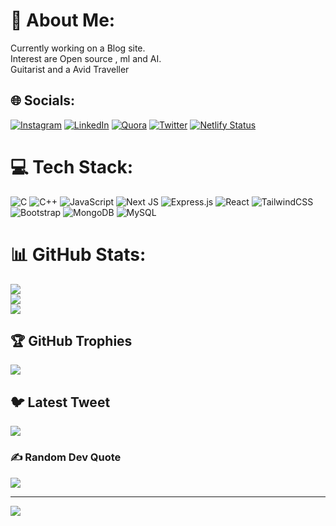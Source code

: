 # 💫 About Me:
Currently working on a Blog site.<br>
Interest are Open source , ml and AI. <br>
Guitarist and a Avid Traveller <br>


## 🌐 Socials:
[![Instagram](https://img.shields.io/badge/Instagram-%23E4405F.svg?logo=Instagram&logoColor=white)](https://instagram.com/https://www.instagram.com/gautam_rai06?r=nametag) [![LinkedIn](https://img.shields.io/badge/LinkedIn-%230077B5.svg?logo=linkedin&logoColor=white)](https://in.linkedin.com/in/gautam-rai-01184324a) [![Quora](https://img.shields.io/badge/Quora-%23B92B27.svg?logo=Quora&logoColor=white)](https://www.quora.com/profile/GAUTAM-RAI-163?ch=10&oid=1735810017&share=eb65dd83&srid=hz2jgW&target_type=user) [![Twitter](https://img.shields.io/badge/Twitter-%231DA1F2.svg?logo=Twitter&logoColor=white)](https://twitter.com/GAUTAM_66) [![Netlify Status](https://api.netlify.com/api/v1/badges/1e9a1292-24da-4a2a-9537-2a0547dad9d2/deploy-status)](https://app.netlify.com/sites/gautamrai/deploys) 

# 💻 Tech Stack:
![C](https://img.shields.io/badge/c-%2300599C.svg?style=for-the-badge&logo=c&logoColor=white) ![C++](https://img.shields.io/badge/c++-%2300599C.svg?style=for-the-badge&logo=c%2B%2B&logoColor=white) ![JavaScript](https://img.shields.io/badge/javascript-%23323330.svg?style=for-the-badge&logo=javascript&logoColor=%23F7DF1E)  ![Next JS](https://img.shields.io/badge/Next-black?style=for-the-badge&logo=next.js&logoColor=white) ![Express.js](https://img.shields.io/badge/express.js-%23404d59.svg?style=for-the-badge&logo=express&logoColor=%2361DAFB) ![React](https://img.shields.io/badge/react-%2320232a.svg?style=for-the-badge&logo=react&logoColor=%2361DAFB) ![TailwindCSS](https://img.shields.io/badge/tailwindcss-%2338B2AC.svg?style=for-the-badge&logo=tailwind-css&logoColor=white) ![Bootstrap](https://img.shields.io/badge/bootstrap-%23563D7C.svg?style=for-the-badge&logo=bootstrap&logoColor=white) ![MongoDB](https://img.shields.io/badge/MongoDB-%234ea94b.svg?style=for-the-badge&logo=mongodb&logoColor=white) ![MySQL](https://img.shields.io/badge/mysql-%2300f.svg?style=for-the-badge&logo=mysql&logoColor=white)
# 📊 GitHub Stats:
![](https://github-readme-stats.vercel.app/api?username=Gautam-666&theme=dark&hide_border=false&include_all_commits=true&count_private=true)<br/>
![](https://github-readme-streak-stats.herokuapp.com/?user=Gautam-666&theme=dark&hide_border=false)<br/>
![](https://github-readme-stats.vercel.app/api/top-langs/?username=Gautam-666&theme=dark&hide_border=false&include_all_commits=true&count_private=true&layout=compact)

## 🏆 GitHub Trophies
![](https://github-profile-trophy.vercel.app/?username=Gautam-666&theme=radical&no-frame=false&no-bg=false&margin-w=4)

## 🐦 Latest Tweet
[![](https://gtce.itsvg.in/api?username=GAUTAM_66)](https://github.com/VishwaGauravIn/github-twitter-card-embed)

### ✍️ Random Dev Quote
![](https://quotes-github-readme.vercel.app/api?type=horizontal&theme=radical)

---
[![](https://visitcount.itsvg.in/api?id=Gautam-666&icon=2&color=0)](https://visitcount.itsvg.in)

<!-- Proudly created with GPRM ( https://gprm.itsvg.in ) -->
